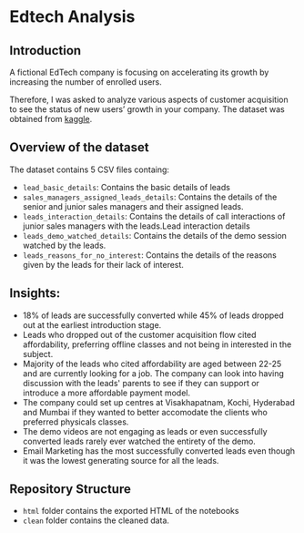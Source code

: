 # Edtech Analysis
## Introduction
A fictional EdTech company is focusing on accelerating its growth by increasing the number of enrolled users.

Therefore, I was asked to analyze various aspects of customer acquisition to see the status of new users’ growth in your company. The dataset was obtained from [kaggle](https://www.kaggle.com/datasets/nxtwaveda/data-analyst). 

## Overview of the dataset
The dataset contains 5 CSV files containg:
- `lead_basic_details`: Contains the basic details of leads
- `sales_managers_assigned_leads_details`: Contains the details of the senior and junior sales managers and their assigned leads.
- `leads_interaction_details`: Contains the details of call interactions of junior sales managers with the leads.Lead interaction details
- `leads_demo_watched_details`: Contains the details of the demo session watched by the leads.
- `leads_reasons_for_no_interest`: Contains the details of the reasons given by the leads for their lack of interest.

## Insights:
- 18% of leads are successfully converted while 45% of leads dropped out at the earliest introduction stage.
- Leads who dropped out of the customer acquisition flow cited affordability, preferring offline classes and not being in interested in the subject.
- Majority of the leads who cited affordability are aged between 22-25 and are currently looking for a job. The company can look into having discussion with the leads' parents to see if they can support or introduce a more affordable payment model.
- The company could set up centres at Visakhapatnam, Kochi, Hyderabad and Mumbai if they wanted to better accomodate the clients who preferred physicals classes.
- The demo videos are not engaging as leads or even successfully converted leads rarely ever watched the entirety of the demo. 
- Email Marketing has the most successfully converted leads even though it was the lowest generating source for all the leads.

## Repository Structure
- `html` folder contains the exported HTML of the notebooks
- `clean` folder contains the cleaned data. 